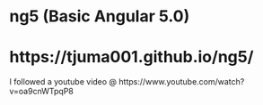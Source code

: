 # ng5 (Basic Angular 5.0)
<h1>https://tjuma001.github.io/ng5/</h1>
<p1>I followed a youtube video @ https://www.youtube.com/watch?v=oa9cnWTpqP8 </p1>
